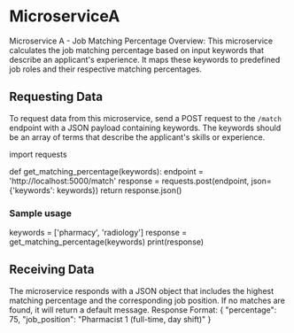 # MicroserviceA
Microservice A - Job Matching Percentage
Overview: This microservice calculates the job matching percentage based on input keywords that describe an applicant's experience. It maps these keywords to predefined job roles and their respective matching percentages.

## Requesting Data
To request data from this microservice, send a POST request to the `/match` endpoint with a JSON payload containing keywords. The keywords should be an array of terms that describe the applicant's skills or experience.

import requests

def get_matching_percentage(keywords):
    endpoint = 'http://localhost:5000/match'
    response = requests.post(endpoint, json={'keywords': keywords})
    return response.json()

### Sample usage
keywords = ['pharmacy', 'radiology']
response = get_matching_percentage(keywords)
print(response)

## Receiving Data
The microservice responds with a JSON object that includes the highest matching percentage and the corresponding job position. If no matches are found, it will return a default message.
Response Format:
{
  "percentage": 75,
  "job_position": "Pharmacist 1 (full-time, day shift)"
}
